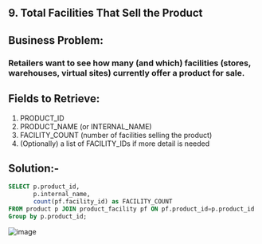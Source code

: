 ## 9. Total Facilities That Sell the Product
## Business Problem:
### Retailers want to see how many (and which) facilities (stores, warehouses, virtual sites) currently offer a product for sale.

## Fields to Retrieve:

1. PRODUCT_ID
2. PRODUCT_NAME (or INTERNAL_NAME)
3. FACILITY_COUNT (number of facilities selling the product)
4. (Optionally) a list of FACILITY_IDs if more detail is needed

## Solution:-
```sql
SELECT p.product_id,
       p.internal_name,
       count(pf.facility_id) as FACILITY_COUNT
FROM product p JOIN product_facility pf ON pf.product_id=p.product_id
Group by p.product_id;
```
![image](https://github.com/user-attachments/assets/0c65868e-1603-4319-9421-9e0b0c6e4f16)
